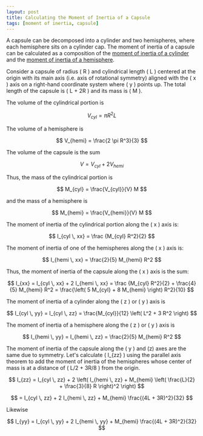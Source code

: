 ```yaml
---
layout: post
title: Calculating the Moment of Inertia of a Capsule
tags: [moment of inertia, capsule]
---
```


A capsule can be decomposed into a cylinder and two hemispheres, where each hemisphere sits on a cylinder cap. The moment of inertia of a capsule can be calculated as a composition of the [moment of inertia of a cylinder](https://xissburg.github.io/2021-04-30-calculating-moment-of-inertia-cylinder) and the [moment of inertia of a hemisphere](https://xissburg.github.io/2022-09-30-calculating-moment-of-inertia-hemisphere).

Consider a capsule of radius \( R \) and cylindrical length \( L \) centered at the origin with its main axis (i.e. axis of rotational symmetry) aligned with the \( x \) axis on a right-hand coordinate system where \( y \) points up. The total length of the capsule is \( L + 2R \) and its mass is \( M \).

The volume of the cylindrical portion is

$$ V_{cyl} = \pi R^2 L $$

The volume of a hemisphere is

$$ V_{hemi} = \frac{2 \pi R^3}{3} $$

The volume of the capsule is the sum

$$ V = V_{cyl} + 2 V_{hemi} $$

Thus, the mass of the cylindrical portion is

$$ M_{cyl} = \frac{V_{cyl}}{V} M $$

and the mass of a hemisphere is

$$ M_{hemi} = \frac{V_{hemi}}{V} M $$

The moment of inertia of the cylindrical portion along the \( x \) axis is:

$$ I_{cyl \, xx} = \frac {M_{cyl} R^2}{2} $$

The moment of inertia of one of the hemispheres along the \( x \) axis is:

$$ I_{hemi \, xx} = \frac{2}{5} M_{hemi} R^2 $$

Thus, the moment of inertia of the capsule along the \( x \) axis is the sum:

$$ I_{xx} = I_{cyl \, xx} + 2 I_{hemi \, xx} = \frac {M_{cyl} R^2}{2} + \frac{4}{5} M_{hemi} R^2 = \frac{\left( 5 M_{cyl} + 8 M_{hemi} \right) R^2}{10} $$

The moment of inertia of a cylinder along the \( z \) or \( y \) axis is

$$ I_{cyl \, yy} = I_{cyl \, zz} = \frac{M_{cyl}}{12} \left( L^2 + 3 R^2 \right) $$

The moment of inertia of a hemisphere along the \( z \) or \( y \) axis is

$$ I_{hemi \, yy} = I_{hemi \, zz} = \frac{2}{5} M_{hemi} R^2 $$

The moment of inertia of the capsule along the \( y \) and \(z\) axes are the same due to symmetry. Let's calculate \( I_{zz} \) using the parallel axis theorem to add the moment of inertia of the hemispheres whose center of mass is at a distance of \( L/2 + 3R/8 \) from the origin.

$$ I_{zz} = I_{cyl \, zz} + 2 \left( I_{hemi \, zz} + M_{hemi} \left( \frac{L}{2} + \frac{3}{8} R \right)^2 \right) $$

$$ = I_{cyl \, zz} + 2 I_{hemi \, zz} + M_{hemi}  \frac{(4L + 3R)^2}{32} $$

Likewise

$$ I_{yy} = I_{cyl \, yy} + 2 I_{hemi \, yy} + M_{hemi}  \frac{(4L + 3R)^2}{32} $$
